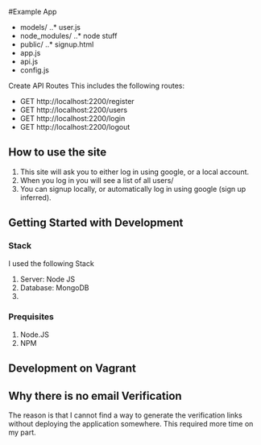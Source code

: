 #Example App

* models/
  ..* user.js
* node_modules/
  ..* node stuff
* public/
  ..* signup.html
* app.js
* api.js
* config.js


Create API Routes This includes the following routes:
* GET   http://localhost:2200/register
* GET   http://localhost:2200/users
* GET   http://localhost:2200/login
* GET   http://localhost:2200/logout

## How to use the site
1. This site will ask you to either log in using google, or a local account.
2. When you log in you will see a list of all users/
3. You can signup locally, or automatically log in using google (sign up inferred).

## Getting Started with Development

### Stack
I used the following Stack
1. Server: Node JS
2. Database: MongoDB
3.

### Prequisites
1. Node.JS
2. NPM


## Development on Vagrant

## Why there is no email Verification
The reason is that I cannot find a way to generate the verification links without deploying
the application somewhere. This required more time on my part.
